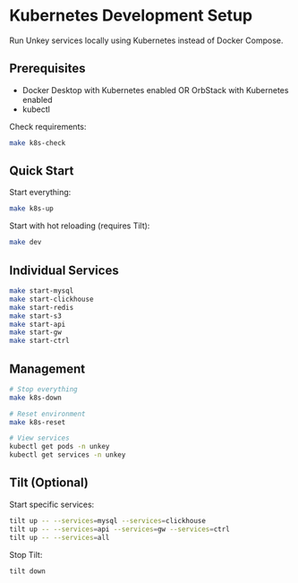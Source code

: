 # Kubernetes Development Setup

Run Unkey services locally using Kubernetes instead of Docker Compose.

## Prerequisites

- Docker Desktop with Kubernetes enabled OR OrbStack with Kubernetes enabled
- kubectl

Check requirements:
```bash
make k8s-check
```

## Quick Start

Start everything:
```bash
make k8s-up
```

Start with hot reloading (requires Tilt):
```bash
make dev
```

## Individual Services

```bash
make start-mysql
make start-clickhouse
make start-redis
make start-s3
make start-api
make start-gw
make start-ctrl
```

## Management

```bash
# Stop everything
make k8s-down

# Reset environment
make k8s-reset

# View services
kubectl get pods -n unkey
kubectl get services -n unkey
```

## Tilt (Optional)

Start specific services:
```bash
tilt up -- --services=mysql --services=clickhouse
tilt up -- --services=api --services=gw --services=ctrl
tilt up -- --services=all
```

Stop Tilt:
```bash
tilt down
```